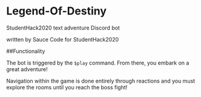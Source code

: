 # Legend-Of-Destiny
StudentHack2020 text adventure Discord bot

written by Sauce Code for StudentHack2020

##Functionality

The bot is triggered by the `$play` command. From there, you embark on a great adventure!

Navigation within the game is done entirely through reactions and you must explore the rooms until you reach the boss fight!
